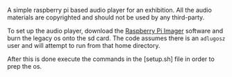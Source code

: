 A simple raspberry pi based audio player for an exhibition.
All the audio materials are copyrighted and should not be used by any third-party.

To set up the audio player, download the [Raspberry Pi Imager](https://www.raspberrypi.com/software/) software and burn the legacy os onto the sd card.
The code assumes there is an `adlugosz` user and will attempt to run from that home directory.

After this is done execute the commands in the [setup.sh] file in order to prep the os.